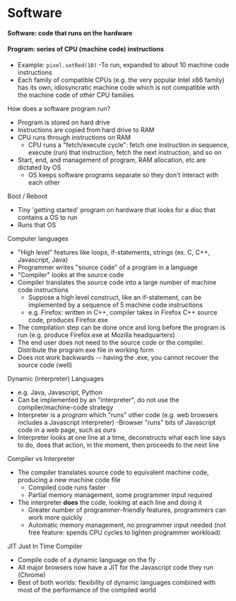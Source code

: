 # Software

#### Software: code that runs on the hardware
#### Program: series of CPU (machine code) instructions
- Example: `pixel.setRed(10)`
  -To run, expanded to about 10 machine code instructions
- Each family of compatible CPUs (e.g. the very popular Intel x86 family) has its own, idiosyncratic machine code which is not compatible with the machine code of other CPU families

How does a software program run?
- Program is stored on hard drive
- Instructions are copied from hard drive to RAM
- CPU runs through instructions on RAM
  - CPU runs a "fetch/execute cycle": fetch one instruction in sequence, execute (run) that instruction, fetch the next instruction, and so on
- Start, end, and management of program, RAM allocation, etc are dictated by OS
  - OS keeps software programs separate so they don't interact with each other

Boot / Reboot
- Tiny 'getting started' program on hardware that looks for a disc that contains a OS to run
- Runs that OS

Computer languages
- "High level" features like loops, if-statements, strings (ex. C, C++, Javascript, Java)
- Programmer writes "source code" of a program in a language
- "Compiler" looks at the source code
- Compiler translates the source code into a large number of machine code instructions
  - Suppose a high level construct, like an if-statement, can be implemented by a sequence of 5 machine code instructions
  - e.g. Firefox: written in C++, compiler takes in Firefox C++ source code, produces Firefox.exe
- The compilation step can be done once and long before the program is run (e.g. produce Firefox.exe at Mozilla headquarters)
- The end user does not need to the source code or the compiler. Distribute the program.exe file in working form
- Does not work backwards -- having the .exe, you cannot recover the source code (well)

Dynamic (interpreter) Languages
- e.g. Java, Javascript, Python
- Can be implemented by an "interpreter", do not use the compiler/machine-code strategy
- Interpreter is a *program* which "runs" other code (e.g. web browsers includes a Javascript interpreter)
  -Browser "runs" bits of Javascript code in a web page, such as ours
- Interpreter looks at one line at a time, deconstructs what each line says to do, does that action, in the moment, then proceeds to the next line

Compiler vs Interpreter
- The compiler translates source code to equivalent machine code, producing a new machine code file
  - Compiled code runs faster
  - Partial memory management, some programmer input required
- The interpreter **does** the code, looking at each line and doing it
  - Greater number of programmer-friendly features, programmers can work more quickly
  - Automatic memory management, no programmer input needed (not free feature: spends CPU cycles to lighten programmer workload)

JIT Just In Time Compiler
- Compile code of a dynamic language on the fly
- All major browsers now have a JIT for the Javascript code they run (Chrome)
- Best of both worlds: flexibility of dynamic languages combined with most of the performance of the compiled world
